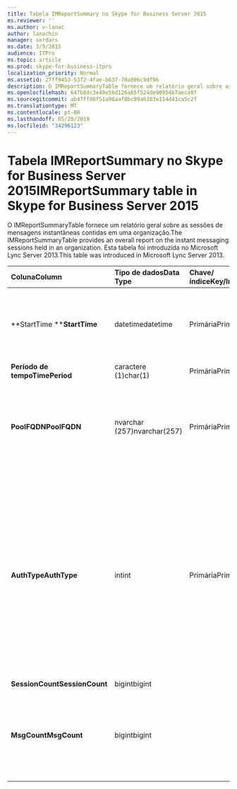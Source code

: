 ```yaml
---
title: Tabela IMReportSummary no Skype for Business Server 2015
ms.reviewer: ''
ms.author: v-lanac
author: lanachin
manager: serdars
ms.date: 3/9/2015
audience: ITPro
ms.topic: article
ms.prod: skype-for-business-itpro
localization_priority: Normal
ms.assetid: 27ff9453-53f2-4fae-b637-70a086c9df96
description: O IMReportSummaryTable fornece um relatório geral sobre as sessões de mensagens instantâneas contidas em uma organização. Esta tabela foi introduzida no Microsoft Lync Server 2013.
ms.openlocfilehash: 647b8dc3e48e56d126a65f524de90954b7aeca8f
ms.sourcegitcommit: ab47ff88f51a96aaf8bc99a6303e114d41ca5c2f
ms.translationtype: MT
ms.contentlocale: pt-BR
ms.lasthandoff: 05/20/2019
ms.locfileid: "34296123"
---
```

# <a name="imreportsummary-table-in-skype-for-business-server-2015"></a><span data-ttu-id="cd70a-104">Tabela IMReportSummary no Skype for Business Server 2015</span><span class="sxs-lookup"><span data-stu-id="cd70a-104">IMReportSummary table in Skype for Business Server 2015</span></span>
 
<span data-ttu-id="cd70a-105">O IMReportSummaryTable fornece um relatório geral sobre as sessões de mensagens instantâneas contidas em uma organização.</span><span class="sxs-lookup"><span data-stu-id="cd70a-105">The IMReportSummaryTable provides an overall report on the instant messaging sessions held in an organization.</span></span> <span data-ttu-id="cd70a-106">Esta tabela foi introduzida no Microsoft Lync Server 2013.</span><span class="sxs-lookup"><span data-stu-id="cd70a-106">This table was introduced in Microsoft Lync Server 2013.</span></span>
  
|<span data-ttu-id="cd70a-107">**Coluna**</span><span class="sxs-lookup"><span data-stu-id="cd70a-107">**Column**</span></span>|<span data-ttu-id="cd70a-108">**Tipo de dados**</span><span class="sxs-lookup"><span data-stu-id="cd70a-108">**Data Type**</span></span>|<span data-ttu-id="cd70a-109">**Chave/índice**</span><span class="sxs-lookup"><span data-stu-id="cd70a-109">**Key/Index**</span></span>|<span data-ttu-id="cd70a-110">**Detalhes**</span><span class="sxs-lookup"><span data-stu-id="cd70a-110">**Details**</span></span>|
|:-----|:-----|:-----|:-----|
|<span data-ttu-id="cd70a-111">**StartTime **</span><span class="sxs-lookup"><span data-stu-id="cd70a-111">**StartTime**</span></span> <br/> |<span data-ttu-id="cd70a-112">datetime</span><span class="sxs-lookup"><span data-stu-id="cd70a-112">datetime</span></span>  <br/> |<span data-ttu-id="cd70a-113">Primária</span><span class="sxs-lookup"><span data-stu-id="cd70a-113">Primary</span></span>  <br/> |<span data-ttu-id="cd70a-114">Data e hora de início da sessão de mensagens instantâneas.</span><span class="sxs-lookup"><span data-stu-id="cd70a-114">Date and time that the instant messaging session began.</span></span>  <br/> |
|<span data-ttu-id="cd70a-115">**Período de tempo**</span><span class="sxs-lookup"><span data-stu-id="cd70a-115">**TimePeriod**</span></span> <br/> |<span data-ttu-id="cd70a-116">caractere (1)</span><span class="sxs-lookup"><span data-stu-id="cd70a-116">char(1)</span></span>  <br/> |<span data-ttu-id="cd70a-117">Primária</span><span class="sxs-lookup"><span data-stu-id="cd70a-117">Primary</span></span>  <br/> ||
|<span data-ttu-id="cd70a-118">**PoolFQDN**</span><span class="sxs-lookup"><span data-stu-id="cd70a-118">**PoolFQDN**</span></span> <br/> |<span data-ttu-id="cd70a-119">nvarchar (257)</span><span class="sxs-lookup"><span data-stu-id="cd70a-119">nvarchar(257)</span></span>  <br/> |<span data-ttu-id="cd70a-120">Primária</span><span class="sxs-lookup"><span data-stu-id="cd70a-120">Primary</span></span>  <br/> |<span data-ttu-id="cd70a-121">Nome de domínio totalmente qualificado do pool que hospeda a sessão.</span><span class="sxs-lookup"><span data-stu-id="cd70a-121">Fully qualified domain name of the pool hosting the session.</span></span>  <br/> |
|<span data-ttu-id="cd70a-122">**AuthType**</span><span class="sxs-lookup"><span data-stu-id="cd70a-122">**AuthType**</span></span> <br/> |<span data-ttu-id="cd70a-123">int</span><span class="sxs-lookup"><span data-stu-id="cd70a-123">int</span></span>  <br/> |<span data-ttu-id="cd70a-124">Primária</span><span class="sxs-lookup"><span data-stu-id="cd70a-124">Primary</span></span>  <br/> |<span data-ttu-id="cd70a-125">Prioridade (por exemplo, urgente ou não urgente) da chamada.</span><span class="sxs-lookup"><span data-stu-id="cd70a-125">Priority (for example, urgent or non-urgent) of the call.</span></span> <span data-ttu-id="cd70a-126">As informações de prioridade são armazenadas na [tabela CallPriorities no Skype for Business Server 2015](callpriorities.md).</span><span class="sxs-lookup"><span data-stu-id="cd70a-126">Priority information is stored in the [CallPriorities table in Skype for Business Server 2015](callpriorities.md).</span></span>  <br/> |
|<span data-ttu-id="cd70a-127">**SessionCount**</span><span class="sxs-lookup"><span data-stu-id="cd70a-127">**SessionCount**</span></span> <br/> |<span data-ttu-id="cd70a-128">bigint</span><span class="sxs-lookup"><span data-stu-id="cd70a-128">bigint</span></span>  <br/> |||
|<span data-ttu-id="cd70a-129">**MsgCount**</span><span class="sxs-lookup"><span data-stu-id="cd70a-129">**MsgCount**</span></span> <br/> |<span data-ttu-id="cd70a-130">bigint</span><span class="sxs-lookup"><span data-stu-id="cd70a-130">bigint</span></span>  <br/> ||<span data-ttu-id="cd70a-131">Número total de mensagens instantâneas trocadas durante a sessão.</span><span class="sxs-lookup"><span data-stu-id="cd70a-131">Total number of instant messages exchanged during the session.</span></span>  <br/> |
   

